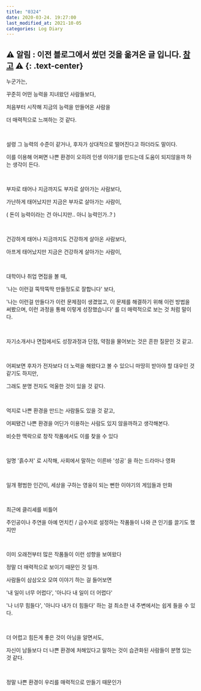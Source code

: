 ```yaml
---
title: "0324"
date: 2020-03-24. 19:27:00
last_modified_at: 2021-10-05
categories: Log Diary
---
```

⚠ **알림** : 이전 블로그에서 썼던 것을 옮겨온 글 입니다. [참고](https://ttmdacl.github.io/log/diary/hello-blog/) ⚠
{: .text-center}
---
누군가는,

꾸준히 어떤 능력을 지녀왔던 사람들보다,

처음부터 시작해 지금의 능력을 만들어온 사람을

더 매력적으로 느껴하는 것 같다.

​

설령 그 능력의 수준이 같거나, 후자가 상대적으로 떨어진다고 하더라도 말이다.

 

이를 이용해 어쩌면 나쁜 환경이 오히려 인생 이야기를 만드는데 도움이 되지않을까 하는 생각이 든다.

​

부자로 태어나 지금까지도 부자로 살아가는 사람보다,

가난하게 태어났지만 지금은 부자로 살아가는 사람이,

( 돈이 능력이라는 건 아니지만.. 아니 능력인가..? )

​

건강하게 태어나 지금까지도 건강하게 살아온 사람보다,

아프게 태어났지만 지금은 건강하게 살아가는 사람이,

​

대학이나 취업 면접을 볼 때,

'나는 이런걸 뚝딱뚝딱 만들정도로 잘합니다' 보다,

'나는 이런걸 만들다가 이런 문제점이 생겼었고, 이 문제를 해결하기 위해 이런 방법을 써봤으며, 이런 과정을 통해 이렇게 성장했습니다' 를 더 매력적으로 보는 것 처럼 말이다.

​

자기소개서나 면접에서도 성장과정과 단점, 약점을 물어보는 것은 흔한 질문인 것 같고.

​

어찌보면 후자가 전자보다 더 노력을 해왔다고 볼 수 있으니 마땅히 받아야 할 대우인 것 같기도 하지만,

그래도 분명 전자도 억울한 것이 있을 것 같다.

​

억지로 나쁜 환경을 만드는 사람들도 있을 것 같고,

어찌됐건 나쁜 환경을 어딘가 이용하는 사람도 있지 않을까하고 생각해본다.

비슷한 맥락으로 창작 작품에서도 이를 찾을 수 있다

​

일명 '흙수저' 로 시작해, 사회에서 말하는 이른바 '성공' 을 하는 드라마나 영화

​

일개 평범한 인간이, 세상을 구하는 영웅이 되는 뻔한 이야기의 게임들과 만화

​

최근에 클리셰를 비틀어

주인공이나 주연을 아예 먼치킨 / 금수저로 설정하는 작품들이 나와 큰 인기를 끌기도 했지만

​

이미 오래전부터 많은 작품들이 이런 성향을 보여왔다

정말 더 매력적으로 보이기 때문인 것 일까.

사람들이 삼삼오오 모여 이야기 하는 걸 들어보면

'내 일이 너무 어렵다', '아니다 내 일이 더 어렵다'

'나 너무 힘들다', '아니다 내가 더 힘들다' 하는 걸 최소한 내 주변에서는 쉽게 들을 수 있다.

​

더 어렵고 힘든게 좋은 것이 아님을 알면서도,

자신이 남들보다 더 나쁜 환경에 처해있다고 말하는 것이 습관화된 사람들이 분명 있는 것 같다.

​

정말 나쁜 환경이 우리를 매력적으로 만들기 때문인가

​